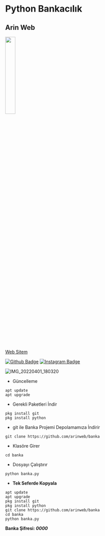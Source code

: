 # Python Bankacılık
## Arin Web
<img style="width:25%;" src="https://user-images.githubusercontent.com/60838684/161359736-666cacb3-b755-439c-8e8a-21a89c87392e.png"/>


[Web Sitem](https://arinweb.epizy.com)

[![Github Badge](https://img.shields.io/badge/-Github-000?style=quare&labelColor=000&logo=Github&logoColor=white&link=link)](https://github.com/arinweb) 
[![Instagram Badge](https://img.shields.io/badge/-Instagram-C13584?style=flat-quare&labelColor=C13584&logo=instagram&logoColor=white&link=link)](https://www.instagram.com/arin_web)

![IMG_20220401_180320](https://user-images.githubusercontent.com/60838684/161291039-2d09fa90-d684-4eee-92c7-970dac6b3296.png)

- Güncelleme
```
apt update
apt upgrade
```
- Gerekli Paketleri İndir
```
pkg install git
pkg install python
```
- git ile Banka Projemi Depolamamıza İndirir
```
git clone https://github.com/arinweb/banka
```
- Klasöre Girer
```
cd banka
```
- Dosyayı Çalıştırır
```
python banka.py
```

- <b>Tek Seferde Kopyala</b>
```
apt update
apt upgrade
pkg install git
pkg install python
git clone https://github.com/arinweb/banka
cd banka
python banka.py
```

<b>Banka Şifresi:<i> 0000</i></b>
